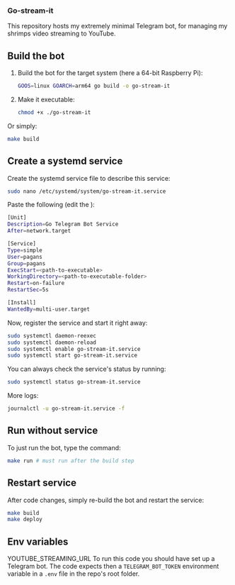 ### Go-stream-it

This repository hosts my extremely minimal Telegram bot, for managing my shrimps video streaming to YouTube.

## Build the bot

1. Build the bot for the target system (here a 64-bit Raspberry Pi):

    ```bash
    GOOS=linux GOARCH=arm64 go build -o go-stream-it
    ```

1. Make it executable:

    ```bash
    chmod +x ./go-stream-it
    ```

Or simply:

```bash
make build
```

## Create a systemd service

Create the systemd service file to describe this service:

```bash
sudo nano /etc/systemd/system/go-stream-it.service
```

Paste the following (edit the <fields>):

```bash
[Unit]
Description=Go Telegram Bot Service
After=network.target

[Service]
Type=simple
User=pagans
Group=pagans
ExecStart=<path-to-executable>
WorkingDirectory=<path-to-executable-folder>
Restart=on-failure
RestartSec=5s

[Install]
WantedBy=multi-user.target
```

Now, register the service and start it right away:

```bash
sudo systemctl daemon-reexec
sudo systemctl daemon-reload
sudo systemctl enable go-stream-it.service
sudo systemctl start go-stream-it.service
```

You can always check the service's status by running:

```bash
sudo systemctl status go-stream-it.service
```

More logs:

```bash
journalctl -u go-stream-it.service -f
```

## Run without service

To just run the bot, type the command:

```bash
make run # must run after the build step
```

## Restart service

After code changes, simply re-build the bot and restart the service:

```bash
make build
make deploy
```

## Env variables

YOUTUBE_STREAMING_URL
To run this code you should have set up a Telegram bot. The code expects then a `TELEGRAM_BOT_TOKEN` environment variable in a `.env` file in the repo's root folder.